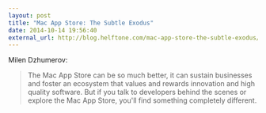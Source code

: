 ```yaml
---
layout: post
title: "Mac App Store: The Subtle Exodus"
date: 2014-10-14 19:56:40
external_url: http://blog.helftone.com/mac-app-store-the-subtle-exodus/
---
```


Milen Dzhumerov:

> The Mac App Store can be so much better, it can sustain businesses and foster an ecosystem that values and rewards innovation and high quality software. But if you talk to developers behind the scenes or explore the Mac App Store, you'll find something completely different.
